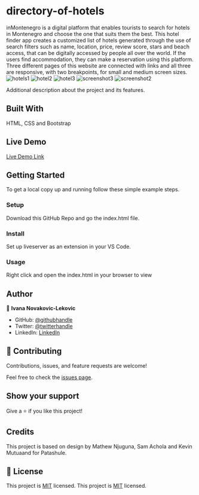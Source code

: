 # directory-of-hotels

inMontenegro is a digital platform that enables tourists to search for hotels in Montenegro and choose the one that suits them the best.
This hotel finder app creates a customized list of hotels generated through the use of search filters such as name, location, price, review score, stars and beach access, that can be digitally accessed by people all over the world.
If the users find accommodation, they can make a reservation using this platform.
Three different pages of this website are connected with links and all three are responsive, with two breakpoints, for small and medium screen sizes.
![hotels1](https://user-images.githubusercontent.com/65791349/119122386-bf8ec980-ba2e-11eb-9363-a8e2cd919b71.png)
![hotel2](https://user-images.githubusercontent.com/65791349/119122391-c1f12380-ba2e-11eb-9568-51c0bf044812.png)
![hotel3](https://user-images.githubusercontent.com/65791349/119122392-c289ba00-ba2e-11eb-9624-6fb0dfe2ca11.png)
![screenshot3](https://user-images.githubusercontent.com/65791349/114624295-c4828f80-9cb0-11eb-8e22-cbd4ed481084.png)
![screenshot2](https://user-images.githubusercontent.com/65791349/114624298-c5b3bc80-9cb0-11eb-85f2-0f8623898146.png)

Additional description about the project and its features.

## Built With

HTML, CSS and Bootstrap

## Live Demo

[Live Demo Link](https://1v4n4.github.io/directory-of-hotels/)


## Getting Started
To get a local copy up and running follow these simple example steps.
### Setup
Download this GitHub Repo and go the index.html file.
### Install
Set up liveserver as an extension in your VS Code.
### Usage
Right click and open the index.html in your browser to view

## Author

👤 **Ivana Novakovic-Lekovic**

- GitHub: [@githubhandle](https://github.com/1v4n4)
- Twitter: [@twitterhandle](https://twitter.com/codeIv1)
- LinkedIn: [LinkedIn](https://www.linkedin.com/in/1v4n4)

## 🤝 Contributing

Contributions, issues, and feature requests are welcome!

Feel free to check the [issues page](https://github.com/1v4n4/directory-of-hotels/issues).

## Show your support

Give a ⭐️ if you like this project!


## Credits

This project is based on design by Mathew Njuguna, Sam Achola and Kevin Mutuaand for Patashule.

## 📝 License

This project is [MIT](lic.url) licensed.
This project is [MIT](./MIT.md) licensed.
